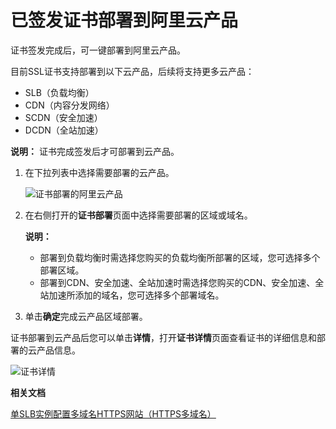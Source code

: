 # 已签发证书部署到阿里云产品

证书签发完成后，可一键部署到阿里云产品。

目前SSL证书支持部署到以下云产品，后续将支持更多云产品：

-   SLB（负载均衡）
-   CDN（内容分发网络）
-   SCDN（安全加速）
-   DCDN（全站加速）

**说明：** 证书完成签发后才可部署到云产品。

1.  在下拉列表中选择需要部署的云产品。

    ![证书部署的阿里云产品](https://static-aliyun-doc.oss-accelerate.aliyuncs.com/assets/img/zh-CN/4448610161/p111871.png)

2.  在右侧打开的**证书部署**页面中选择需要部署的区域或域名。

    **说明：**

    -   部署到负载均衡时需选择您购买的负载均衡所部署的区域，您可选择多个部署区域。
    -   部署到CDN、安全加速、全站加速时需选择您购买的CDN、安全加速、全站加速所添加的域名，您可选择多个部署域名。
3.  单击**确定**完成云产品区域部署。


证书部署到云产品后您可以单击**详情**，打开**证书详情**页面查看证书的详细信息和部署的云产品信息。

![证书详情](https://static-aliyun-doc.oss-accelerate.aliyuncs.com/assets/img/zh-CN/1809407951/p33415.png)

**相关文档**  


[单SLB实例配置多域名HTTPS网站（HTTPS多域名）](/intl.zh-CN/教程专区/单SLB实例配置多域名HTTPS网站（HTTPS多域名）.md)

